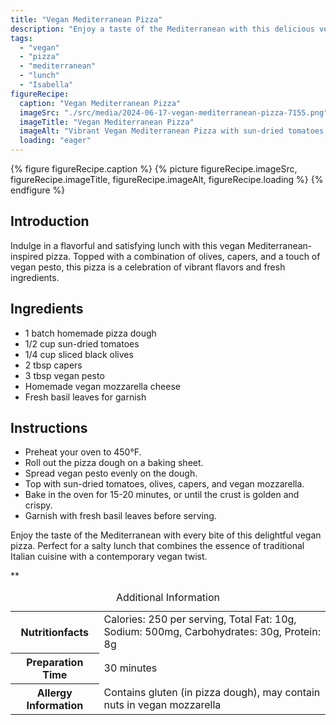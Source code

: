 ```yaml
---
title: "Vegan Mediterranean Pizza"
description: "Enjoy a taste of the Mediterranean with this delicious vegan pizza topped with olives, capers, and vegan pesto. A perfect salty lunch option that combines traditional Italian flavors with a vegan twist."
tags:
  - "vegan"
  - "pizza"
  - "mediterranean"
  - "lunch"
  - "Isabella"
figureRecipe: 
  caption: "Vegan Mediterranean Pizza"
  imageSrc: "./src/media/2024-06-17-vegan-mediterranean-pizza-7155.png"
  imageTitle: "Vegan Mediterranean Pizza"
  imageAlt: "Vibrant Vegan Mediterranean Pizza with sun-dried tomatoes, olives, capers, pesto, and mozzarella on a rustic Italian table in natural setting"
  loading: "eager"
---
```


{% figure figureRecipe.caption %}
{% picture figureRecipe.imageSrc, figureRecipe.imageTitle, figureRecipe.imageAlt, figureRecipe.loading %}
{% endfigure %}

## Introduction

Indulge in a flavorful and satisfying lunch with this vegan Mediterranean-inspired pizza. Topped with a combination of olives, capers, and a touch of vegan pesto, this pizza is a celebration of vibrant flavors and fresh ingredients.

## Ingredients

- 1 batch homemade pizza dough
- 1/2 cup sun-dried tomatoes
- 1/4 cup sliced black olives
- 2 tbsp capers
- 3 tbsp vegan pesto
- Homemade vegan mozzarella cheese
- Fresh basil leaves for garnish

## Instructions

- Preheat your oven to 450°F.
- Roll out the pizza dough on a baking sheet.
- Spread vegan pesto evenly on the dough.
- Top with sun-dried tomatoes, olives, capers, and vegan mozzarella.
- Bake in the oven for 15-20 minutes, or until the crust is golden and crispy.
- Garnish with fresh basil leaves before serving.

Enjoy the taste of the Mediterranean with every bite of this delightful vegan pizza. Perfect for a salty lunch that combines the essence of traditional Italian cuisine with a contemporary vegan twist.

**

<table><caption class='sr-only'>Additional Information</caption><tr><th>Nutritionfacts</th><td>Calories: 250 per serving, Total Fat: 10g, Sodium: 500mg, Carbohydrates: 30g, Protein: 8g&nbsp;</td></tr><tr><th>Preparation Time</th><td>30 minutes&nbsp;</td></tr><tr><th>Allergy Information</th><td>Contains gluten (in pizza dough), may contain nuts in vegan mozzarella&nbsp;</td></tr></table>

